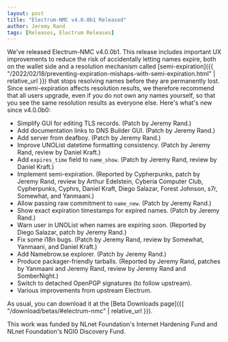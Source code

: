 ```yaml
---
layout: post
title: "Electrum-NMC v4.0.0b1 Released"
author: Jeremy Rand
tags: [Releases, Electrum Releases]
---
```


We've released Electrum-NMC v4.0.0b1.  This release includes important UX improvements to reduce the risk of accidentally letting names expire, both on the wallet side and a resolution mechanism called [semi-expiration]({{ "/2022/02/18/preventing-expiration-mishaps-with-semi-expiration.html" | relative_url }}) that stops resolving names before they are permanently lost.  Since semi-expiration affects resolution results, we therefore recommend that all users upgrade, even if you do not own any names yourself, so that you see the same resolution results as everyone else.  Here's what's new since v4.0.0b0:

* Simplify GUI for editing TLS records.  (Patch by Jeremy Rand.)
* Add documentation links to DNS Builder GUI.  (Patch by Jeremy Rand.)
* Add server from deafboy.  (Patch by Jeremy Rand.)
* Improve UNOList datetime formatting consistency.  (Patch by Jeremy Rand, review by Daniel Kraft.)
* Add `expires_time` field to `name_show`.  (Patch by Jeremy Rand, review by Daniel Kraft.)
* Implement semi-expiration.  (Reported by Cypherpunks, patch by Jeremy Rand, review by Arthur Edelstein, Cyberia Computer Club, Cypherpunks, Cyphrs, Daniel Kraft, Diego Salazar, Forest Johnson, s7r, Somewhat, and Yanmaani.)
* Allow passing raw commitment to `name_new`.  (Patch by Jeremy Rand.)
* Show exact expiration timestamps for expired names.  (Patch by Jeremy Rand.)
* Warn user in UNOList when names are expiring soon.  (Reported by Diego Salazar, patch by Jeremy Rand.)
* Fix some i18n bugs.  (Patch by Jeremy Rand, review by Somewhat, Yanmaani, and Daniel Kraft.)
* Add Namebrow.se explorer.  (Patch by Jeremy Rand.)
* Produce packager-friendly tarballs.  (Reported by Jeremy Rand, patches by Yanmaani and Jeremy Rand, review by Jeremy Rand and SomberNight.)
* Switch to detached OpenPGP signatures (to follow upstream).
* Various improvements from upstream Electrum.

As usual, you can download it at the [Beta Downloads page]({{ "/download/betas/#electrum-nmc" | relative_url }}).

This work was funded by NLnet Foundation's Internet Hardening Fund and NLnet Foundation's NGI0 Discovery Fund.
